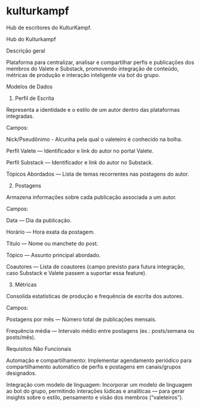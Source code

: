# kulturkampf
Hub de escritores do KulturKampf.

Hub do Kulturkampf

Descrição geral

Plataforma para centralizar, analisar e compartilhar perfis e publicações dos membros do Valete e Substack, promovendo integração de conteúdo, métricas de produção e interação inteligente via bot do grupo.

Modelos de Dados
1. Perfil de Escrita

Representa a identidade e o estilo de um autor dentro das plataformas integradas.

Campos:

Nick/Pseudônimo - Alcunha pela qual o valeteiro é conhecido na bolha.

Perfil Valete — Identificador e link do autor no portal Valete.

Perfil Substack — Identificador e link do autor no Substack.

Tópicos Abordados — Lista de temas recorrentes nas postagens do autor.

2. Postagens

Armazena informações sobre cada publicação associada a um autor.

Campos:

Data — Dia da publicação.

Horário — Hora exata da postagem.

Título — Nome ou manchete do post.

Tópico — Assunto principal abordado.

Coautores — Lista de coautores (campo previsto para futura integração, caso Substack e Valete passem a suportar essa feature).

3. Métricas

Consolida estatísticas de produção e frequência de escrita dos autores.

Campos:

Postagens por mês — Número total de publicações mensais.

Frequência média — Intervalo médio entre postagens (ex.: posts/semana ou posts/mês).

Requisitos Não Funcionais

Automação e compartilhamento:
Implementar agendamento periódico para compartilhamento automático de perfis e postagens em canais/grupos designados.

Integração com modelo de linguagem:
Incorporar um modelo de linguagem ao bot do grupo, permitindo interações lúdicas e analíticas — para gerar insights sobre o estilo, pensamento e visão dos membros (“valeteiros”).
